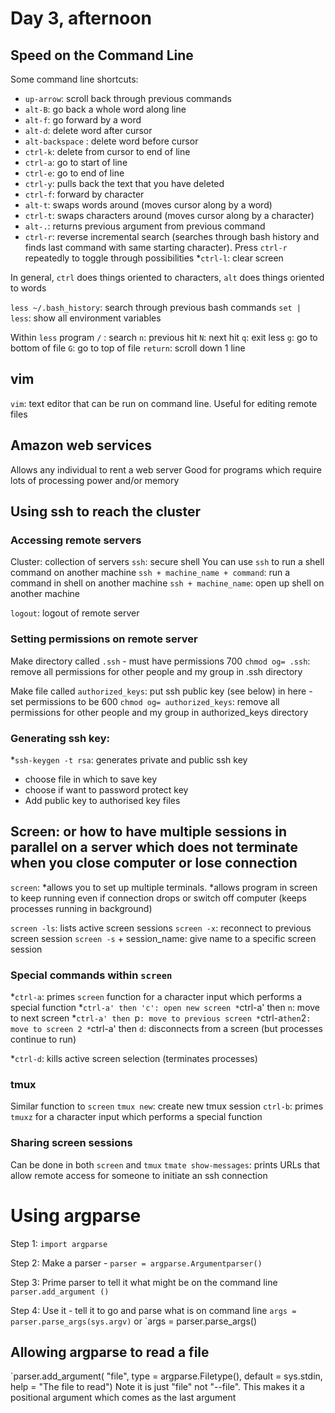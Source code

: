 # Day 3, afternoon

## Speed on the Command Line
Some command line shortcuts:
* `up-arrow`: scroll back through previous commands
* `alt-B`: go back a whole word along line
* `alt-f`: go forward by a word
* `alt-d`: delete word after cursor
* `alt-backspace` : delete word before cursor
* `ctrl-k`: delete from cursor to end of line
* `ctrl-a`: go to start of line
* `ctrl-e`: go to end of line
* `ctrl-y`: pulls back the text that you have deleted
* `ctrl-f`: forward by character
* `alt-t`: swaps words around (moves cursor along by a word)
* `ctrl-t`: swaps characters around (moves cursor along by a character)
* `alt-.`: returns previous argument from previous command
* `ctrl-r`: reverse incremental search (searches through bash history and finds last command with same starting character). 
Press `ctrl-r` repeatedly to toggle through possibilities
*`ctrl-l`: clear screen

In general, `ctrl` does things oriented to characters, `alt` does things oriented to words

`less ~/.bash_history`: search through previous bash commands
`set | less`: show all environment variables

Within `less` program
`/` : search
`n`: previous hit
`N`: next hit
`q`: exit less
`g`: go to bottom of file
`G`: go to top of file
`return`: scroll down 1 line

## vim
`vim`: text editor that can be run on command line. Useful for editing remote files

## Amazon web services
Allows any individual to rent a web server
Good for programs which require lots of processing power and/or memory

## Using ssh to reach the cluster
### Accessing remote servers
Cluster: collection of servers
`ssh`: secure shell
You can use `ssh` to run a shell command on another machine
`ssh + machine_name + command`: run a command in shell on another machine
`ssh + machine_name`: open up shell on another machine

`logout`: logout of remote server

### Setting permissions on remote server
Make directory called `.ssh` - must have permissions 700
`chmod og= .ssh`: remove all permissions for other people and my group in .ssh directory

Make file called `authorized_keys`: put ssh public key (see below) in here - set permissions to be 600
`chmod og= authorized_keys`: remove all permissions for other people and my group in authorized_keys directory

### Generating ssh key:
*`ssh-keygen -t rsa`: generates private and public ssh key
* choose file in which to save key
* choose if want to password protect key
* Add public key to authorised key files


## Screen: or how to have multiple sessions in parallel on a server which does not terminate when you close computer or lose connection
`screen`: 
*allows you to set up multiple terminals. 
*allows program in screen to keep running even if connection drops or switch off computer (keeps processes running in background)

`screen -ls`: lists active screen sessions
`screen -x`: reconnect to previous screen session
`screen -s` + session_name: give name to a specific screen session

### Special commands within `screen`
*`ctrl-a`: primes `screen` function for a character input which performs a special function
*`ctrl-a' then 'c': open new screen
*`ctrl-a' then `n`: move to next screen
*`ctrl-a' then `p`: move to previous screen
*`ctrl-a` then `2`: move to screen 2
*`ctrl-a' then `d`: disconnects from a screen (but processes continue to run)

*`ctrl-d`: kills active screen selection (terminates processes)


### tmux
Similar function to `screen`
`tmux new`: create new tmux session
`ctrl-b`: primes `tmuxz` for a character input which performs a special function

### Sharing screen sessions
Can be done in both `screen` and `tmux`
`tmate show-messages`: prints URLs that allow remote access for someone to initiate an ssh connection

# Using argparse

Step 1: `import argparse`

Step 2: Make a parser - `parser = argparse.Argumentparser()`

Step 3: Prime parser to tell it what might be on the command line
`parser.add_argument ()`

Step 4: Use it - tell it to go and parse what is on command line
`args = parser.parse_args(sys.argv)`
or
`args = parser.parse_args()

## Allowing argparse to read a file
`parser.add_argument(
	"file", type = argparse.Filetype(), default = sys.stdin,
	help = "The file to read")
Note it is just "file" not "--file". This makes it a positional argument which comes as the last argument













































